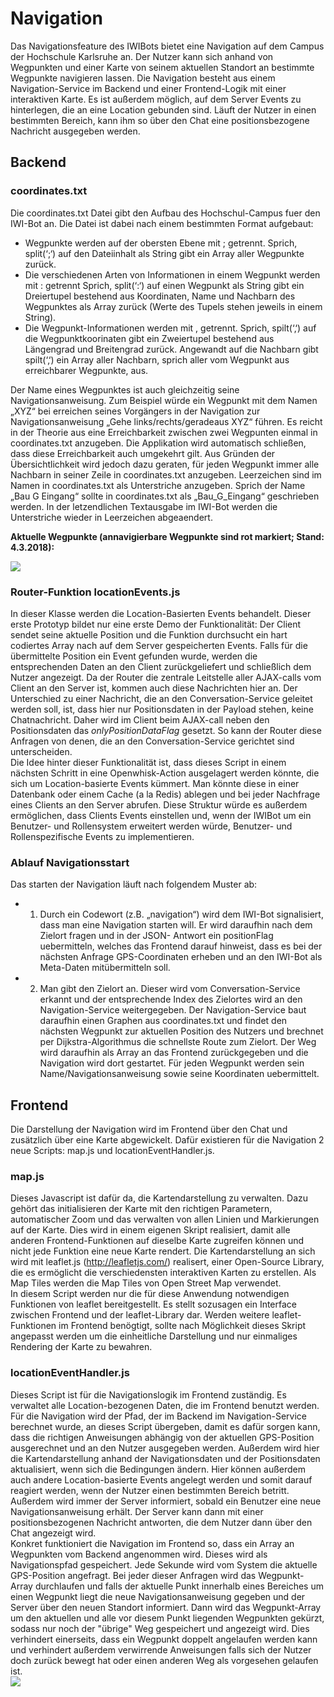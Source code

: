 # Navigation
Das Navigationsfeature des IWIBots bietet eine Navigation auf dem Campus der Hochschule Karlsruhe an. Der Nutzer kann sich anhand von Wegpunkten und einer Karte von seinem aktuellen Standort an bestimmte Wegpunkte navigieren lassen. Die Navigation besteht aus einem Navigation-Service im Backend und einer Frontend-Logik mit einer interaktiven Karte.
Es ist außerdem möglich, auf dem Server Events zu hinterlegen, die an eine Location gebunden sind. Läuft der Nutzer in einen bestimmten Bereich, kann ihm so über den Chat eine positionsbezogene Nachricht ausgegeben werden.
## Backend

### coordinates.txt

Die coordinates.txt Datei gibt den Aufbau des Hochschul-Campus fuer den IWI-Bot an. Die Datei ist dabei nach einem bestimmten Format aufgebaut:
+ Wegpunkte werden auf der obersten Ebene mit ; getrennt. Sprich, split(‘;‘) auf den Dateiinhalt als String gibt ein Array aller Wegpunkte zurück.
+ Die verschiedenen Arten von Informationen in einem Wegpunkt werden mit : getrennt Sprich, split(‘:‘) auf einen Wegpunkt als String gibt ein Dreiertupel bestehend aus Koordinaten, Name und Nachbarn des Wegpunktes als Array zurück (Werte des Tupels stehen jeweils in einem String).
+ Die Wegpunkt-Informationen werden mit , getrennt. Sprich, spilt(‘‚‘) auf die Wegpunktkoorinaten gibt ein Zweiertupel bestehend aus Längengrad und Breitengrad zurück. Angewandt auf die Nachbarn gibt spilt(‘‚‘) ein Array aller Nachbarn, sprich aller vom Wegpunkt aus erreichbarer Wegpunkte, aus.

Der Name eines Wegpunktes ist auch gleichzeitig seine Navigationsanweisung. Zum Beispiel würde ein Wegpunkt mit dem Namen „XYZ“ bei erreichen seines Vorgängers in der Navigation zur Navigationsanweisung „Gehe links/rechts/geradeaus XYZ“ führen. 
Es reicht in der Theorie aus eine Erreichbarkeit zwischen zwei Wegpunten einmal in coordinates.txt anzugeben. Die Applikation wird automatisch schließen, dass diese Erreichbarkeit auch umgekehrt gilt. Aus Gründen der Übersichtlichkeit wird jedoch dazu geraten,  für jeden Wegpunkt immer alle Nachbarn in seiner Zeile in coordinates.txt anzugeben.
Leerzeichen sind im Namen in coordinates.txt als Unterstriche anzugeben. Sprich der Name „Bau G Eingang“ sollte in coordinates.txt als „Bau_G_Eingang“ geschrieben werden. In der letzendlichen Textausgabe im IWI-Bot werden die Unterstriche wieder in Leerzeichen abgeaendert.

**Aktuelle Wegpunkte (annavigierbare Wegpunkte sind rot markiert; Stand: 4.3.2018):**

![](https://github.com/StefanFCMD/IWIbot/blob/master/documentation/images/Waypoints.png?raw=true)

### Router-Funktion locationEvents.js
In dieser Klasse werden die Location-Basierten Events behandelt. Dieser erste Prototyp bildet nur eine erste Demo der Funktionalität: Der Client sendet seine aktuelle Position und die Funktion durchsucht ein hart codiertes Array nach auf dem Server gespeicherten Events. Falls für die übermittelte Position ein Event gefunden wurde, werden die entsprechenden Daten an den Client zurückgeliefert und schließlich dem Nutzer angezeigt. Da der Router die zentrale Leitstelle aller AJAX-calls vom Client an den Server ist, kommen auch diese Nachrichten hier an. Der Unterschied zu einer Nachricht, die an den Conversation-Service geleitet werden soll, ist, dass hier nur Positionsdaten in der Payload stehen, keine Chatnachricht. Daher wird im Client beim AJAX-call neben den Positionsdaten das *onlyPositionDataFlag* gesetzt. So kann der Router diese Anfragen von denen, die an den Conversation-Service gerichtet sind unterscheiden.  
Die Idee hinter dieser Funktionalität ist, dass dieses Script in einem nächsten Schritt in eine Openwhisk-Action ausgelagert werden könnte, die sich um Location-basierte Events kümmert. Man könnte diese in einer Datenbank oder einem Cache (a la Redis) ablegen und bei jeder Nachfrage eines Clients an den Server abrufen. Diese Struktur würde es außerdem ermöglichen, dass Clients Events einstellen und, wenn der IWIBot um ein Benutzer- und Rollensystem erweitert werden würde, Benutzer- und Rollenspezifische Events zu implementieren.

### Ablauf Navigationsstart

Das starten der Navigation läuft nach folgendem Muster ab:
+ 1. Durch ein Codewort (z.B. „navigation“) wird dem IWI-Bot signalisiert, dass man eine Navigation starten will. Er wird daraufhin nach dem Zielort fragen und in der JSON- Antwort ein positionFlag uebermitteln, welches das Frontend darauf hinweist, dass es bei der nächsten Anfrage GPS-Coordinaten erheben und an den IWI-Bot als Meta-Daten mitübermitteln soll.
+ 2. Man gibt den Zielort an. Dieser wird vom Conversation-Service erkannt und der entsprechende Index des Zielortes wird an den Navigation-Service weitergegeben. Der Navigation-Service baut daraufhin einen Graphen aus coordinates.txt und findet den nächsten Wegpunkt zur aktuellen Position des Nutzers und brechnet per Dijkstra-Algorithmus die schnellste Route zum Zielort. Der Weg wird daraufhin als Array an das Frontend zurückgegeben und die Navigation wird dort gestartet. Für jeden Wegpunkt werden sein Name/Navigationsanweisung sowie seine Koordinaten uebermittelt.

## Frontend

Die Darstellung der Navigation wird im Frontend über den Chat und zusätzlich über eine Karte abgewickelt. Dafür existieren für die Navigation 2 neue Scripts: map.js und locationEventHandler.js.
### map.js
 Dieses Javascript ist dafür da, die Kartendarstellung zu verwalten. Dazu gehört das initialisieren der Karte mit den richtigen Parametern, automatischer Zoom und das verwalten von allen Linien und Markierungen auf der Karte. Dies wird in einem eigenen Skript realisiert, damit alle anderen Frontend-Funktionen auf dieselbe Karte zugreifen können und nicht jede Funktion eine neue Karte rendert. Die Kartendarstellung an sich wird mit leaflet.js (http://leafletjs.com/) realisert, einer Open-Source Library, die es ermöglicht die verschiedensten interaktiven Karten zu erstellen. Als Map Tiles werden die Map Tiles von Open Street Map verwendet.  
In diesem Script werden nur die für diese Anwendung notwendigen Funktionen von leaflet bereitgestellt. Es stellt sozusagen ein Interface zwischen Frontend und der leaflet-Library dar. Werden weitere leaflet-Funktionen im Frontend benögtigt, sollte nach Möglichkeit dieses Skript angepasst werden um die einheitliche Darstellung und nur einmaliges Rendering der Karte zu bewahren.
### locationEventHandler.js
Dieses Script ist für die Navigationslogik im Frontend zuständig. Es verwaltet alle Location-bezogenen Daten, die im Frontend benutzt werden. Für die Navigation wird der Pfad, der im Backend im Navigation-Service berechnet wurde, an dieses Script übergeben, damit es dafür sorgen kann, dass die richtigen Anweisungen abhängig von der aktuellen GPS-Position ausgerechnet und an den Nutzer ausgegeben werden. Außerdem wird hier die Kartendarstellung anhand der Navigationsdaten und der Positionsdaten aktualisiert, wenn sich die Bedingungen ändern. Hier können außerdem auch andere Location-basierte Events angelegt werden und somit darauf reagiert werden, wenn der Nutzer einen bestimmten Bereich betritt. Außerdem wird immer der Server informiert, sobald ein Benutzer eine neue Navigationsanweisung erhält. Der Server kann dann mit einer positionsbezogenen Nachricht antworten, die dem Nutzer dann über den Chat angezeigt wird.  
Konkret funktioniert die Navigation im Frontend so, dass ein Array an Wegpunkten vom Backend angenommen wird. Dieses wird als Navigationspfad gespeichert. Jede Sekunde wird vom System die aktuelle GPS-Position angefragt. Bei jeder dieser Anfragen wird das Wegpunkt-Array durchlaufen und falls der aktuelle Punkt innerhalb eines Bereiches um einen Wegpunkt liegt die neue Navigationsanweisung gegeben und der Server über den neuen Standort informiert. Dann wird das Wegpunkt-Array um den aktuellen und alle vor diesem Punkt liegenden Wegpunkten gekürzt, sodass nur noch der "übrige" Weg gespeichert und angezeigt wird. Dies verhindert einerseits, dass ein Wegpunkt doppelt angelaufen werden kann und verhindert außerdem verwirrende Anweisungen falls sich der Nutzer doch zurück bewegt hat oder einen anderen Weg als vorgesehen gelaufen ist.  
![](https://github.com/jakaZ0806/IWIbot/blob/master/documentation/images/navigation_frontend.PNG?raw=true)
